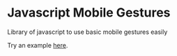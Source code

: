 # Javascript Mobile Gestures
Library of  javascript  to use basic mobile gestures easily

Try an example [here](https://dscadx.github.io/javascript_mobile_gestures/).
